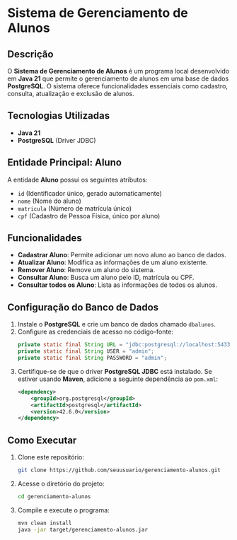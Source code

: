 # Sistema de Gerenciamento de Alunos

## Descrição

O **Sistema de Gerenciamento de Alunos** é um programa local desenvolvido em **Java 21** que permite o gerenciamento de alunos em uma base de dados **PostgreSQL**. O sistema oferece funcionalidades essenciais como cadastro, consulta, atualização e exclusão de alunos.

## Tecnologias Utilizadas

- **Java 21**
- **PostgreSQL** (Driver JDBC)

## Entidade Principal: Aluno

A entidade **Aluno** possui os seguintes atributos:

- `id` (Identificador único, gerado automaticamente)
- `nome` (Nome do aluno)
- `matricula` (Número de matrícula único)
- `cpf` (Cadastro de Pessoa Física, único por aluno)

## Funcionalidades

- **Cadastrar Aluno**: Permite adicionar um novo aluno ao banco de dados.
- **Atualizar Aluno**: Modifica as informações de um aluno existente.
- **Remover Aluno**: Remove um aluno do sistema.
- **Consultar Aluno**: Busca um aluno pelo ID, matrícula ou CPF.
- **Consultar todos os Aluno**: Lista as informações de todos os alunos.


## Configuração do Banco de Dados

1. Instale o **PostgreSQL** e crie um banco de dados chamado `dbalunos`.
2. Configure as credenciais de acesso no código-fonte:
   ```java
   private static final String URL = "jdbc:postgresql://localhost:5433/dbalunos";
   private static final String USER = "admin";
   private static final String PASSWORD = "admin";
   ```
3. Certifique-se de que o driver **PostgreSQL JDBC** está instalado. Se estiver usando **Maven**, adicione a seguinte dependência ao `pom.xml`:
   ```xml
   <dependency>
       <groupId>org.postgresql</groupId>
       <artifactId>postgresql</artifactId>
       <version>42.6.0</version>
   </dependency>
   ```

## Como Executar

1. Clone este repositório:
   ```sh
   git clone https://github.com/seuusuario/gerenciamento-alunos.git
   ```
2. Acesse o diretório do projeto:
   ```sh
   cd gerenciamento-alunos
   ```
3. Compile e execute o programa:
   ```sh
   mvn clean install
   java -jar target/gerenciamento-alunos.jar
   ```

